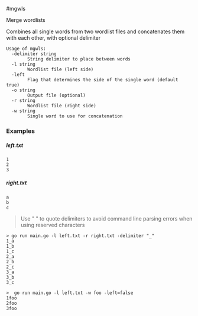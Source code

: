 #mgwls

Merge wordlists

Combines all single words from two wordlist files and concatenates them with each other, with optional delimiter

```
Usage of mgwls:
  -delimiter string
        String delimiter to place between words
  -l string
        Wordlist file (left side)
  -left
        Flag that determines the side of the single word (default true)
  -o string
        Output file (optional)
  -r string
        Wordlist file (right side)
  -w string
        Single word to use for concatenation
```

### Examples

##### left.txt
```
1
2
3
```

##### right.txt
```
a
b
c
```

>Use " " to quote delimiters to avoid command line parsing errors when using reserved characters

```shell script
> go run main.go -l left.txt -r right.txt -delimiter "_"
1_a
1_b
1_c
2_a
2_b
2_c
3_a
3_b
3_c
```

```shell script
>  go run main.go -l left.txt -w foo -left=false
1foo
2foo
3foo
```